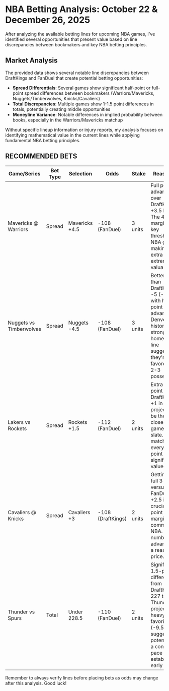 # NBA Betting Analysis: October 22 & December 26, 2025

After analyzing the available betting lines for upcoming NBA games, I've identified several opportunities that present value based on line discrepancies between bookmakers and key NBA betting principles.

## Market Analysis

The provided data shows several notable line discrepancies between DraftKings and FanDuel that create potential betting opportunities:

- **Spread Differentials**: Several games show significant half-point or full-point spread differences between bookmakers (Warriors/Mavericks, Nuggets/Timberwolves, Knicks/Cavaliers)
- **Total Discrepancies**: Multiple games show 1-1.5 point differences in totals, potentially creating middle opportunities
- **Moneyline Variance**: Notable differences in implied probability between books, especially in the Warriors/Mavericks matchup

Without specific lineup information or injury reports, my analysis focuses on identifying mathematical value in the current lines while applying fundamental NBA betting principles.

## RECOMMENDED BETS

| Game/Series | Bet Type | Selection | Odds | Stake | Reasoning |
|-------------|----------|-----------|------|-------|-----------|
| Mavericks @ Warriors | Spread | Mavericks +4.5 | -108 (FanDuel) | 3 units | Full point advantage over DraftKings' +3.5 line. The 4-point margin is a key threshold in NBA games, making this extra point extremely valuable. |
| Nuggets vs Timberwolves | Spread | Nuggets -4.5 | -108 (FanDuel) | 3 units | Better price than DraftKings' -5 (-115) with half-point advantage. Denver historically strong at home and line suggests they're favored by 2-3 possessions. |
| Lakers vs Rockets | Spread | Rockets +1.5 | -112 (FanDuel) | 2 units | Extra half-point over DraftKings' +1 in what projects to be the closest game on the slate. In tight matchups, every half-point carries significant value. |
| Cavaliers @ Knicks | Spread | Cavaliers +3 | -108 (DraftKings) | 2 units | Getting the full 3 points versus FanDuel's +2.5 is crucial as 3-point margins are common in NBA. Key number advantage at a reasonable price. |
| Thunder vs Spurs | Total | Under 228.5 | -110 (FanDuel) | 2 units | Significant 1.5-point difference from DraftKings' 227 total. Thunder projecting as heavy favorites (-9.5) suggests potential for a controlled pace if they establish an early lead. |

Remember to always verify lines before placing bets as odds may change after this analysis. Good luck!